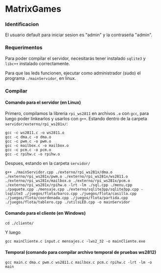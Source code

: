 # MatrixGames

### Identificacion
El usuario default para iniciar sesion es "admin" y la contraseña "admin".

### Requerimentos
Para poder compilar el servidor, necesitarás tener instalado `sqlite3` y `libc++` instalado correctamente.

Para que las leds funcionen, ejecutar como administrador (sudo) el programa `./mainServidor`, en linux.

### Compilar
#### Comando para el servidor (en Linux)
Primero, compilamos la libreria `rpi_ws2811` en archivos `.o` con `gcc`, para luego poder linkearlos y usarlos con `g++`.
Estando dentro de la carpeta `servidor/externo/rpi_ws281x/`:
```
gcc -c ws2811.c -o ws2811.o
gcc -c dma.c -o dma.o
gcc -c pwm.c -o pwm.o
gcc -c mailbox.c -o mailbox.o
gcc -c pcm.c -o pcm.o
gcc -c rpihw.c -o rpihw.o

```
Despues, estando en la carpeta `servidor/`
```
g++ ./mainServidor.cpp ./externo/rpi_ws281x/dma.o ./externo/rpi_ws281x/pwm.o ./externo/rpi_ws281x/ws2811.o ./externo/rpi_ws281x/mailbox.o ./externo/rpi_ws281x/pcm.o ./externo/rpi_ws281x/rpihw.o -lrt -lm ./sql.cpp ./menu.cpp ./paquete.cpp ./mensaje.cpp ./externo/sqlite3pp/sqlite3pp.cpp -lsqlite3 ./juegos/flota/barco.cpp ./juegos/flota/casilla.cpp ./juegos/flota/coordenada.cpp ./juegos/flota/partida.cpp ./juegos/flota/tablero.cpp ./utilsLED.cpp -o mainServidor
```

#### Comando para el cliente (en Windows)
```
cd ./cliente/
```
Y luego
```
gcc mainCliente.c input.c mensajes.c -lws2_32 -o mainCliente.exe
```

#### Temporal (comando para compilar archivo temporal de pruebas ws2812)
```
gcc main.c dma.c pwm.c ws2811.c mailbox.c pcm.c rpihw.c -lrt -lm -o main
```


